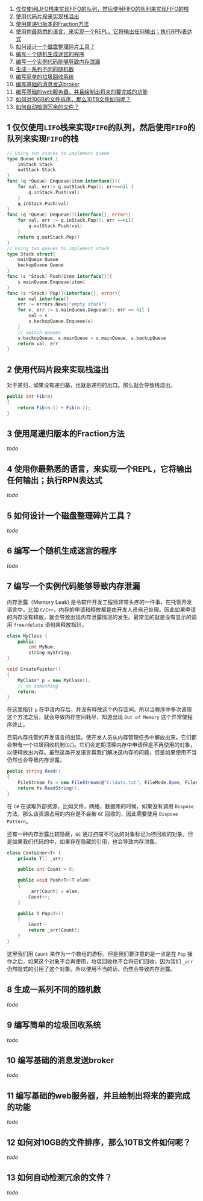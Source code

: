 1. [仅仅使用LIFO栈来实现FIFO的队列，然后使用FIFO的队列来实现FIFO的栈](#1-jin-jin-shi-yong-lifo-zhan-lai-shi-xian-fifo-de-dui-lie-ran-hou-shi-yong-fifo-de-dui-lie-lai-shi-xian-fifo-de-zhan)
2. [使用代码片段来实现栈溢出](#2-shi-yong-dai-ma-pian-duan-lai-shi-xian-zhan-yi-chu)
3. [使用尾递归版本的Fraction方法](#3-shi-yong-wei-di-gui-ban-ben-de-fraction-fang-fa)
4. [使用你最熟悉的语言，来实现一个REPL，它将输出任何输出；执行RPN表达式](#4-shi-yong-ni-zui-shou-xi-de-yu-yan-lai-shi-xian-yi-ge-repl-ta-jiang-shu-chu-ren-he-shu-chu-zhi-hang-rpn-biao-da-shi)
5. [如何设计一个磁盘整理碎片工具？](#5-ru-he-she-ji-yi-ge-ci-pan-zheng-li-sui-pian-gong-ju)
6. [编写一个随机生成迷宫的程序](#6-bian-xie-yi-ge-sui-ji-sheng-cheng-mi-gong-de-cheng-xu)
7. [编写一个实例代码能够导致内存泄漏](#7-bian-xie-yi-ge-shi-li-dai-ma-neng-gou-dao-zhi-nei-cun-xie-lou)
8. [生成一系列不同的随机数](#8-sheng-cheng-yi-xi-lie-bu-tong-de-sui-ji-shu)
9. [编写简单的垃圾回收系统](#9-bian-xie-jian-dan-de-la-ji-hui-shou-xi-tong)
10. [编写基础的消息发送broker](#10-bian-xie-ji-chu-de-xiao-xi-fa-song-broker)
11. [编写基础的web服务器，并且绘制出将来的要完成的功能](#11-bian-xie-ji-chu-de-web-fu-wu-qi-bing-qie-hui-zhi-chu-jiang-lai-de-yao-wan-cheng-de-gong-neng)
12. [如何对10GB的文件排序，那么10TB文件如何呢？](#12-ru-he-dui-10-gb-de-wen-jian-pai-xu-na-me-10-tb-wen-jian-ru-he-ne)
13. [如何自动检测冗余的文件？](#13-ru-he-zi-dong-jian-ce-rong-yu-de-wen-jian)

## 1 仅仅使用`LIFO`栈来实现`FIFO`的队列，然后使用`FIFO`的队列来实现`FIFO`的栈
  
```go
// Using two stacks to implement queue
type Queue struct {
    inStack Stack
    outStack Stack
}
func (q *Queue) Enqueue(item interface{}){
    for val, err:= q.outStack.Pop(); err==nil {
        q.inStack.Push(val)
    }
    q.inStack.Push(val)
}
func (q *Queue) Dequeue()(interface{}, error){
    for val, err := q.inStack.Pop(); err ==nil{
        q.outStack.Push(val)
    }
    return q.outStack.Pop()
}
// Using two queues to implement stack
type Stack struct{
    mainQueue Queue
    backupQueue Queue
}
func (s *Stack) Push(item interface{}){
    s.mainQueue.Enqueue(item)
}
func (s *Stack) Pop()(interface{}, error){
    var val interface{}
    err := errors.News("empty stack")
    for v, err := s.mainQueue.Dequeue(); err == nil {
        val = v
        s.backupQueue.Enqueue(v)
    }
    // switch queues
    s.backupQueue, s.mainQueue = s.mainQueue, s.backupQueue
    return val, err
}

```

## 2 使用代码片段来实现栈溢出
对于递归，如果没有递归基，也就是递归的出口。那么就会导致栈溢出。

```C#
public int Fib(n)
{
    return Fib(n-1) + Fib(n-2);
}
```

## 3 使用尾递归版本的Fraction方法
*todo*
## 4 使用你最熟悉的语言，来实现一个REPL，它将输出任何输出；执行RPN表达式
*todo*

## 5 如何设计一个磁盘整理碎片工具？
*todo*

## 6 编写一个随机生成迷宫的程序
*todo*

## 7 编写一个实例代码能够导致内存泄漏

内存泄露（Memory Leak) 是令软件开发工程师非常头疼的一件事，在托管开发语言中，比如 `C/C++`，内存的申请和释放都是由开发人员自己处理。因此如果申请的内存没有释放，就会导致出现内存泄露情况的发生。最常见的就是没有显示的调用 `free/delete` 语句来释放指针。

```C++
class MyClass {
    public:
        int MyNum;
        string myString;
}

void CreatePointer()
{
    MyClass* p = new MyClass();
    // do something
    return;
}
```

在这里指针 `p` 在申请内存后，并没有释放这个内存空间。所以当程序中多次调用这个方法之后，就会导致内存空间耗尽，知道出现 `Out of Memory` 这个异常使程序终止。

目前内存托管的开发语言的出现，使开发人员从内存管理任务中解放出来。它们都会带有一个垃圾回收机制(`GC`)。它们会定期清理内存中申请但是不再使用的对象，以便释放出内存。虽然这类开发语言帮我们解决这内存的问题，但是如果使用不当仍然也会导致内存泄露。

```C#
public string Read()
{
    FileStream fs = new FileStream(@"C:\data.txt", FileMode.Open, FileAccess.Read);
    return fs.ReadString();
}
```

在 `C#` 在读取外部资源，比如文件，网络，数据库的时候，如果没有调用 `Dispose` 方法，那么该资源占用的内存是不会被 `GC` 回收的，因此需要使用 `Dispose Pattern`。

还有一种内存泄露比较隐蔽，`GC` 通过扫描不可达的对象标记为待回收的对象。但是如果我们代码的中，如果存在隐藏的引用，也会导致内存泄露。

```C#
class Container<T> {
    private T[] _arr;

    public int Count = 0;

    public void Push<T>(T elem)
    {
        _arr[Count] = elem;
        Count++;
    }

    public T Pop<T>()
    {
        Count--
        return _arr[Count];
    }
}
```

这里我们用 `Count` 来作为一个数组的游标，但是我们要注意的是一点是在 `Pop` 操作之后，如果这个对象不会再使用，垃圾回收也不会将它们回收，因为我们 `_arr` 仍然隐式的引用了这个对象。所以使用不当的话，仍然会导致内存泄露。





## 8 生成一系列不同的随机数
*todo*

## 9 编写简单的垃圾回收系统
*todo*

## 10 编写基础的消息发送broker
*todo*

## 11 编写基础的web服务器，并且绘制出将来的要完成的功能
*todo*

## 12 如何对10GB的文件排序，那么10TB文件如何呢？
*todo*
## 13 如何自动检测冗余的文件？
*todo*

